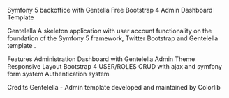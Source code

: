 Symfony 5 backoffice with Gentella Free Bootstrap 4 Admin Dashboard Template

Gentelella A skeleton application with user account functionality on the foundation of the Symfony 5 framework, Twitter Bootstrap and Gentelella template .

Features Administration Dashboard with Gentelella Admin Theme Responsive Layout Bootstrap 4 USER/ROLES CRUD with ajax and symfony form system Authentication system

Credits Gentelella - Admin template developed and maintained by Colorlib

